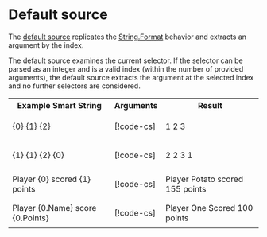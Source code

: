 # Default source

The [default source](xref:UnityEngine.Localization.SmartFormat.Extensions.DefaultSource) replicates the [String.Format](https://docs.microsoft.com/en-us/dotnet/api/system.string.format) behavior and extracts an argument by the index.

The default source examines the current selector. If the selector can be parsed as an integer and is a valid index (within the number of provided arguments), the default source extracts the argument at the selected index and no further selectors are considered.

<table>
<tr>
<th><strong>Example Smart String</strong></th>
<th><strong>Arguments</strong></th>
<th><strong>Result</strong></th>
</tr>

<tr>
<td>{0} {1} {2}</td>
<td> 

[!code-cs[](../../DocCodeSamples.Tests/SmartStringSamples.cs#args-one-two-three)]

</td>
<td>1 2 3</td>

<tr>
<td>{1} {1} {2} {0}</td>
<td> 

[!code-cs[](../../DocCodeSamples.Tests/SmartStringSamples.cs#args-one-two-three)]

</td>
<td>2 2 3 1</td>

<tr>
<td>Player {0} scored {1} points</td>
<td> 

[!code-cs[](../../DocCodeSamples.Tests/SmartStringSamples.cs#args-string-int)]

</td>
<td>Player Potato scored 155 points</td>

<tr>
<td>Player {0.Name} score {0.Points}</td>
<td> 

[!code-cs[](../../DocCodeSamples.Tests/SmartStringSamples.cs#args-anon-class)]

</td>
<td>Player One Scored 100 points</td>

</table>
